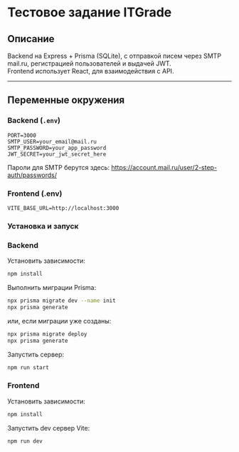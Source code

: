 # Тестовое задание ITGrade

## Описание

Backend на Express + Prisma (SQLite), с отправкой писем через SMTP mail.ru, регистрацией пользователей и выдачей JWT.  
Frontend использует React, для взаимодействия с API.

---

## Переменные окружения

### Backend (`.env`)

```env
PORT=3000
SMTP_USER=your_email@mail.ru
SMTP_PASSWORD=your_app_password
JWT_SECRET=your_jwt_secret_here
```

Пароли для SMTP берутся здесь:
https://account.mail.ru/user/2-step-auth/passwords/

### Frontend (.env)

```env
VITE_BASE_URL=http://localhost:3000
```

### Установка и запуск

### Backend

Установить зависимости:

```bash
npm install
```

Выполнить миграции Prisma:

```bash
npx prisma migrate dev --name init
npx prisma generate
```

или, если миграции уже созданы:

```bash
npx prisma migrate deploy
npx prisma generate
```

Запустить сервер:

```bash
npm run start
```

### Frontend

Установить зависимости:

```bash
npm install
```

Запустить dev сервер Vite:

```bash
npm run dev
```

